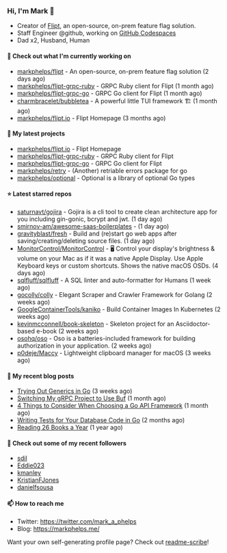 ### Hi, I'm Mark 👋

* Creator of [Flipt](https://github.com/markphelps/flipt), an open-source, on-prem feature flag solution.
* Staff Engineer @github, working on [GitHub Codespaces](https://github.com/features/codespaces)
* Dad x2, Husband, Human

#### 👷 Check out what I'm currently working on

- [markphelps/flipt](https://github.com/markphelps/flipt) - An open-source, on-prem feature flag solution (2 days ago)
- [markphelps/flipt-grpc-ruby](https://github.com/markphelps/flipt-grpc-ruby) - GRPC Ruby client for Flipt (1 month ago)
- [markphelps/flipt-grpc-go](https://github.com/markphelps/flipt-grpc-go) - GRPC Go client for Flipt (1 month ago)
- [charmbracelet/bubbletea](https://github.com/charmbracelet/bubbletea) - A powerful little TUI framework 🏗 (1 month ago)
- [markphelps/flipt.io](https://github.com/markphelps/flipt.io) - Flipt Homepage (3 months ago)

#### 🌱 My latest projects

- [markphelps/flipt.io](https://github.com/markphelps/flipt.io) - Flipt Homepage
- [markphelps/flipt-grpc-ruby](https://github.com/markphelps/flipt-grpc-ruby) - GRPC Ruby client for Flipt
- [markphelps/flipt-grpc-go](https://github.com/markphelps/flipt-grpc-go) - GRPC Go client for Flipt
- [markphelps/retry](https://github.com/markphelps/retry) - (Another) retriable errors package for go
- [markphelps/optional](https://github.com/markphelps/optional) - Optional is a library of optional Go types

#### ⭐️ Latest starred repos

- [saturnavt/gojira](https://github.com/saturnavt/gojira) - Gojira is a cli tool to create clean architecture app for you including gin-gonic, bcrypt and jwt. (1 day ago)
- [smirnov-am/awesome-saas-boilerplates](https://github.com/smirnov-am/awesome-saas-boilerplates) -  (1 day ago)
- [gravityblast/fresh](https://github.com/gravityblast/fresh) - Build and (re)start go web apps after saving/creating/deleting source files. (1 day ago)
- [MonitorControl/MonitorControl](https://github.com/MonitorControl/MonitorControl) - 🖥 Control your display&#39;s brightness &amp; volume on your Mac as if it was a native Apple Display. Use Apple Keyboard keys or custom shortcuts. Shows the native macOS OSDs. (4 days ago)
- [sqlfluff/sqlfluff](https://github.com/sqlfluff/sqlfluff) - A SQL linter and auto-formatter for Humans (1 week ago)
- [gocolly/colly](https://github.com/gocolly/colly) - Elegant Scraper and Crawler Framework for Golang (2 weeks ago)
- [GoogleContainerTools/kaniko](https://github.com/GoogleContainerTools/kaniko) - Build Container Images In Kubernetes (2 weeks ago)
- [kevinmcconnell/book-skeleton](https://github.com/kevinmcconnell/book-skeleton) - Skeleton project for an Asciidoctor-based e-book (2 weeks ago)
- [osohq/oso](https://github.com/osohq/oso) - Oso is a batteries-included framework for building authorization in your application. (2 weeks ago)
- [p0deje/Maccy](https://github.com/p0deje/Maccy) - Lightweight clipboard manager for macOS (3 weeks ago)

#### 📜 My recent blog posts

- [Trying Out Generics in Go](https://markphelps.me/posts/trying-out-generics-in-go/) (3 weeks ago)
- [Switching My gRPC Project to Use Buf](https://markphelps.me/posts/switching-my-grpc-project-to-use-buf/) (1 month ago)
- [4 Things to Consider When Choosing a Go API Framework](https://markphelps.me/posts/4-things-to-consider-when-choosing-a-go-api-framework/) (1 month ago)
- [Writing Tests for Your Database Code in Go](https://markphelps.me/posts/writing-tests-for-your-database-code-in-go/) (2 months ago)
- [Reading 26 Books a Year](https://markphelps.me/posts/reading-26-books-a-year/) (1 year ago)

#### 👯 Check out some of my recent followers

- [sdil](https://github.com/sdil)
- [Eddie023](https://github.com/Eddie023)
- [kmanley](https://github.com/kmanley)
- [KristianFJones](https://github.com/KristianFJones)
- [danielfsousa](https://github.com/danielfsousa)

#### 📫 How to reach me

- Twitter: https://twitter.com/mark_a_phelps
- Blog: https://markphelps.me/

Want your own self-generating profile page? Check out [readme-scribe](https://github.com/muesli/readme-scribe)!
